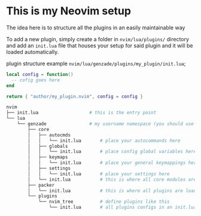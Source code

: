 # This is my Neovim setup

The idea here is to structure all the plugins in an easily maintainable way

To add a new plugin, simply create a folder in `nvim/lua/plugins/` directory
and add an `init.lua` file that houses your setup for said plugin and it will
be loaded automatically.

plugin structure example `nvim/lua/genzade/plugins/my_plugin/init.lua`;

```lua
local config = function()
  -- cofig goes here
end

return { "author/my_plugin.nvim", config = config }
```

```bash
nvim
├── init.lua                   # this is the entry point
└── lua
    └── genzade                # my username namespace (you should use your own)
        ├── core
        │   ├── autocmds
        │   │   └── init.lua       # place your autocommands here
        │   ├── globals
        │   │   └── init.lua       # place config global variables here
        │   ├── keymaps
        │   │   └── init.lua       # place your general keymappings here
        │   ├── settings
        │   │   └── init.lua       # place your settings here
        │   └── init.lua           # this is where all core modules are loaded
        ├── packer
        │   └── init.lua           # this is where all plugins are loaded
        └── plugins
            └── nvim_tree          # define plugins like this
                └── init.lua       # all plugins configs in an init.lua file
```
